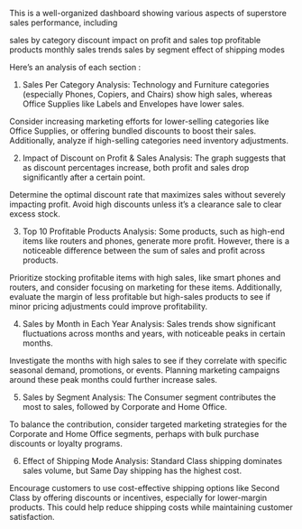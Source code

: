 This is a well-organized dashboard showing various aspects of superstore sales performance, including

sales by category
discount impact on profit and sales
top profitable products
monthly sales trends
sales by segment
effect of shipping modes

Here’s an analysis of each section :

1. Sales Per Category
Analysis:
Technology and Furniture categories (especially Phones, Copiers, and Chairs) show high sales, whereas Office Supplies like Labels and Envelopes have lower sales.

Consider increasing marketing efforts for lower-selling categories like Office Supplies, or offering bundled discounts to boost their sales.
Additionally, analyze if high-selling categories need inventory adjustments.

2. Impact of Discount on Profit & Sales
Analysis:
The graph suggests that as discount percentages increase, both profit and sales drop significantly after a certain point.

Determine the optimal discount rate that maximizes sales without severely impacting profit.
Avoid high discounts unless it’s a clearance sale to clear excess stock.

3. Top 10 Profitable Products
Analysis:
Some products, such as high-end items like routers and phones, generate more profit. However, there is a noticeable difference between the sum of sales and profit across products.

Prioritize stocking profitable items with high sales, like smart phones and routers, and consider focusing on marketing for these items.
Additionally, evaluate the margin of less profitable but high-sales products to see if minor pricing adjustments could improve profitability.

4. Sales by Month in Each Year
Analysis:
Sales trends show significant fluctuations across months and years, with noticeable peaks in certain months.

Investigate the months with high sales to see if they correlate with specific seasonal demand, promotions, or events.
Planning marketing campaigns around these peak months could further increase sales.

5. Sales by Segment
Analysis:
The Consumer segment contributes the most to sales, followed by Corporate and Home Office.

To balance the contribution, consider targeted marketing strategies for the Corporate and Home Office segments, perhaps with bulk purchase discounts or loyalty programs.

6. Effect of Shipping Mode
Analysis:
Standard Class shipping dominates sales volume, but Same Day shipping has the highest cost.

Encourage customers to use cost-effective shipping options like Second Class by offering discounts or incentives, especially for lower-margin products.
This could help reduce shipping costs while maintaining customer satisfaction.


